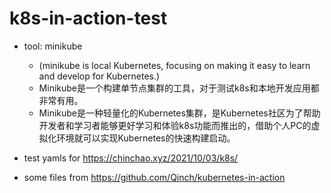 # k8s-in-action-test

- tool: minikube
  - (minikube is local Kubernetes, focusing on making it easy to learn and develop for Kubernetes.)
  - Minikube是一个构建单节点集群的工具，对于测试k8s和本地开发应用都非常有用。
  - Minikube是一种轻量化的Kubernetes集群，是Kubernetes社区为了帮助开发者和学习者能够更好学习和体验k8s功能而推出的，借助个人PC的虚拟化环境就可以实现Kubernetes的快速构建启动。
- test yamls for https://chinchao.xyz/2021/10/03/k8s/

- some files from https://github.com/Qinch/kubernetes-in-action
